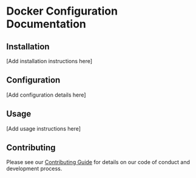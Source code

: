 # Docker Configuration Documentation

## Installation

[Add installation instructions here]

## Configuration

[Add configuration details here]

## Usage

[Add usage instructions here]

## Contributing

Please see our [Contributing Guide](/Users/allan/Projects/iota/docker/../../CONTRIBUTING.md) for details on our code of conduct and development process.
